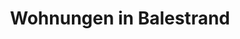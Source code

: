 ---
# HUGO
menu:
  main:
    weight: 2
    name: Wohnungen
url: /de/wohnungen

# SEO
sitemap:
  priority: 1

# CONTENT
title: Wohnungen in Balestrand
description: Wir nutzen Airbnb für die Buchung. Nachfolgend haben wir unsere zur Vermietung verfügbaren Apartments aufgelistet.
intro: Wir nutzen Airbnb für die Buchung. Nachfolgend haben wir unsere zur Vermietung verfügbaren Apartments aufgelistet.
intro-button-text: Klicken Sie für weitere praktische Informationen

images: 
- src: /images/apartments/holmen-19b.jpg
---